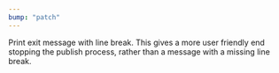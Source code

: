 ```yaml
---
bump: "patch"
---
```


Print exit message with line break. This gives a more user friendly end stopping the publish process, rather than a message with a missing line break.
